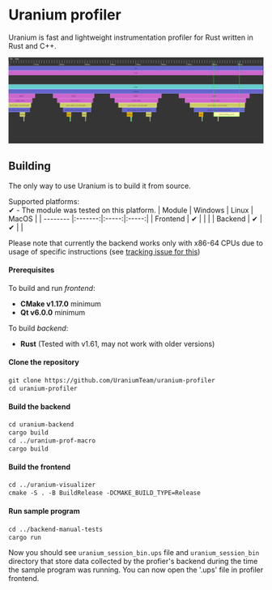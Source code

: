 # Uranium profiler
Uranium is fast and lightweight instrumentation profiler for Rust written in Rust and C++.

![Screenshot](screenshot1.png)

## Building
The only way to use Uranium is to build it from source.

Supported platforms:<br>
✔ - The module was tested on this platform.
|  Module  | Windows | Linux | MacOS |
| -------- |:-------:|:-----:|:-----:|
| Frontend | ✔       |       |       |
| Backend  | ✔       | ✔     |       |

Please note that currently the backend works only with x86-64 CPUs due to usage of specific instructions (see [tracking issue for this](https://github.com/UraniumTeam/uranium-profiler/issues/11))

#### Prerequisites
To build and run *frontend*:
 - **CMake v1.17.0** minimum
 - **Qt v6.0.0** minimum

To build *backend*:
 - **Rust** (Tested with v1.61, may not work with older versions)

#### Clone the repository
```shell
git clone https://github.com/UraniumTeam/uranium-profiler
cd uranium-profiler
```
#### Build the backend
```shell
cd uranium-backend
cargo build
cd ../uranium-prof-macro
cargo build
```
#### Build the frontend
```shell
cd ../uranium-visualizer
cmake -S . -B BuildRelease -DCMAKE_BUILD_TYPE=Release
```
#### Run sample program
```shell
cd ../backend-manual-tests
cargo run
```
Now you should see `uranium_session_bin.ups` file and `uranium_session_bin` directory that store data collected by the profier's backend during
the time the sample program was running. You can now open the '.ups' file in profiler frontend.
